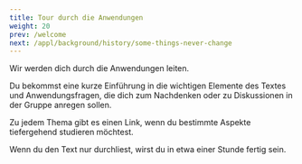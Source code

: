 ```yaml
---
title: Tour durch die Anwendungen
weight: 20
prev: /welcome
next: /appl/background/history/some-things-never-change
---
```


Wir werden dich durch die Anwendungen leiten.

Du bekommst eine kurze Einführung in die wichtigen Elemente des Textes und Anwendungsfragen, die dich zum Nachdenken oder zu Diskussionen in der Gruppe anregen sollen.

Zu jedem Thema gibt es einen Link, wenn du bestimmte Aspekte tiefergehend studieren möchtest.

Wenn du den Text nur durchliest, wirst du in etwa einer Stunde fertig sein.